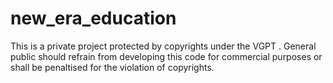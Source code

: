 # new_era_education
This is a private project protected by copyrights under the VGPT . General public should refrain from developing this code for commercial purposes or shall be penaltised for the violation of copyrights.

